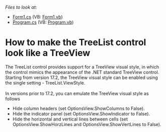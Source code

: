 <!-- default file list -->
*Files to look at*:

* [Form1.cs](./CS/TreeView-example/Form1.cs) (VB: [Form1.vb](./VB/TreeView-example/Form1.vb))
* [Program.cs](./CS/TreeView-example/Program.cs) (VB: [Program.vb](./VB/TreeView-example/Program.vb))
<!-- default file list end -->
# How to make the TreeList control look like a TreeView


<p>The TreeList control provides support for a TreeView visual style, in which the control mimics the appearance of the .NET standard TreeView control. Starting from version 17.2, the TreeView visual style can be enabled using the single setting - TreeList.ViewStyle.<br><br>In versions prior to 17.2, you can emulate the TreeView visual style as follows

* Hide column headers (set OptionsView.ShowColumns to False).
* Hide the indicator panel (set OptionsView.ShowIndicator to False).
* Hide the horizontal and vertical lines between cells (set OptionsView.ShowHorzLines and OptionsView.ShowVertLines to False).</p>

<br/>


